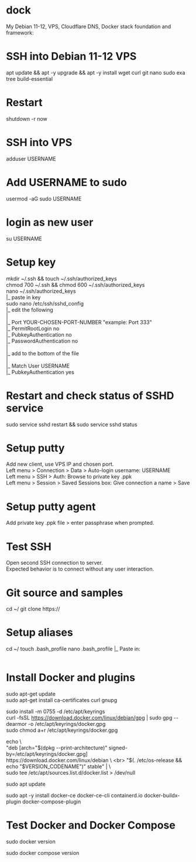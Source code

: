 # dock
My Debian 11-12, VPS, Cloudflare DNS, Docker stack foundation and framework:

# SSH into Debian 11-12 VPS

apt update && apt -y upgrade && apt -y install wget curl git nano sudo exa tree build-essential

# Restart

shutdown -r now

# SSH into VPS

adduser USERNAME

# Add USERNAME to sudo

usermod -aG sudo USERNAME

# login as new user

su USERNAME

# Setup key

mkdir ~/.ssh && touch ~/.ssh/authorized_keys <br>
chmod 700 ~/.ssh && chmod 600 ~/.ssh/authorized_keys <br>
nano ~/.ssh/authorized_keys <br>
 |_ paste in key <br>
sudo nano /etc/ssh/sshd_config <br>
 |_ edit the following <br>
 | <br>
 |_ Port YOUR-CHOSEN-PORT-NUMBER "example: Port 333" <br>
 |_ PermitRootLogin no <br>
 |_ PubkeyAuthentication no <br>
 |_ PasswordAuthentication no <br>
 | <br>
 |_ add to the bottom of the file <br>
 | <br>
 |_ Match User USERNAME <br>
 |_ PubkeyAuthentication yes <br>
 
# Restart and check status of SSHD service

sudo service sshd restart && sudo service sshd status

# Setup putty

Add new client, use VPS IP and chosen port. <br>
Left menu > Connection > Data > Auto-login username: USERNAME <br>
Left menu > SSH > Auth: Browse to private key .ppk <br>
Left menu > Session > Saved Sessions box: Give connection a name > Save <br>

# Setup putty agent

Add private key .ppk file > enter passphrase when prompted.

# Test SSH

Open second SSH connection to server. <br>
Expected behavior is to connect without any user interaction.

# Git source and samples

cd ~/
git clone https://

# Setup aliases

cd ~/
touch .bash_profile
nano .bash_profile
 |_ Paste in:
 ```[ -f "$HOME/.bashrc" ] && source "$HOME/.bashrc"
```

# Install Docker and plugins

sudo apt-get update <br>
sudo apt-get install ca-certificates curl gnupg <br>

sudo install -m 0755 -d /etc/apt/keyrings <br>
curl -fsSL https://download.docker.com/linux/debian/gpg | sudo gpg --dearmor -o /etc/apt/keyrings/docker.gpg <br>
sudo chmod a+r /etc/apt/keyrings/docker.gpg <br>

echo \ <br>
  "deb [arch="$(dpkg --print-architecture)" signed-by=/etc/apt/keyrings/docker.gpg] https://download.docker.com/linux/debian \ <br>
  "$(. /etc/os-release && echo "$VERSION_CODENAME")" stable" | \ <br>
  sudo tee /etc/apt/sources.list.d/docker.list > /dev/null <br>
  
sudo apt update

sudo apt -y install docker-ce docker-ce-cli containerd.io docker-buildx-plugin docker-compose-plugin

# Test Docker and Docker Compose

sudo docker version

sudo docker compose version


